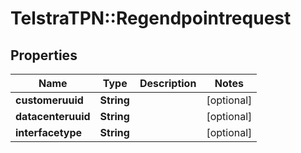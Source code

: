 # TelstraTPN::Regendpointrequest

## Properties
Name | Type | Description | Notes
------------ | ------------- | ------------- | -------------
**customeruuid** | **String** |  | [optional] 
**datacenteruuid** | **String** |  | [optional] 
**interfacetype** | **String** |  | [optional] 



